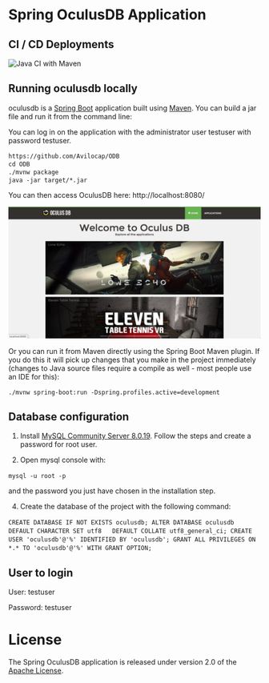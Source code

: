 # Spring OculusDB Application 

## CI / CD Deployments
![Java CI with Maven](https://github.com/Avilocap/ODB/workflows/Java%20CI%20with%20Maven/badge.svg)

## Running oculusdb locally
oculusdb is a [Spring Boot](https://spring.io/guides/gs/spring-boot) application built using [Maven](https://spring.io/guides/gs/maven/). You can build a jar file and run it from the command line:

You can log in on the application with the administrator user testuser with password testuser.

```
https://github.com/Avilocap/ODB
cd ODB
./mvnw package
java -jar target/*.jar
```

You can then access OculusDB here: http://localhost:8080/

<img width="1042" alt="oculusdb-screenshot" src="https://github.com/Avilocap/ODB/blob/master/docs/landing_snapshop.png?raw=true">

Or you can run it from Maven directly using the Spring Boot Maven plugin. If you do this it will pick up changes that you make in the project immediately (changes to Java source files require a compile as well - most people use an IDE for this):

```
./mvnw spring-boot:run -Dspring.profiles.active=development

```

## Database configuration
1. Install [MySQL Community Server 8.0.19](https://dev.mysql.com/downloads/mysql/). Follow the steps and create a password for root user.

2. Open mysql console with:

`mysql -u root -p`

 and the password you just have chosen in the installation step.

4. Create the database of the project with the following command:

`CREATE DATABASE IF NOT EXISTS oculusdb;
ALTER DATABASE oculusdb   DEFAULT CHARACTER SET utf8   DEFAULT COLLATE utf8_general_ci;
CREATE USER 'oculusdb'@'%' IDENTIFIED BY 'oculusdb';
GRANT ALL PRIVILEGES ON *.* TO 'oculusdb'@'%' WITH GRANT OPTION;`

## User to login

User: testuser

Password: testuser


# License

The Spring OculusDB application is released under version 2.0 of the [Apache License](https://www.apache.org/licenses/LICENSE-2.0).
